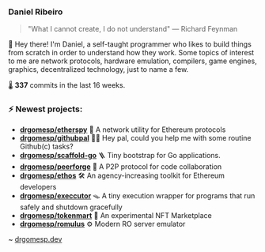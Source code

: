 ### Daniel Ribeiro
>  "What I cannot create, I do not understand" — Richard Feynman

👋 Hey there! I'm Daniel, a self-taught programmer who likes to build things from scratch
in order to understand how they work. Some topics of interest to me are network
protocols, hardware emulation, compilers, game engines, graphics, decentralized 
technology, just to name a few.

🌡️ **337** commits in the last 16 weeks.

### ⚡ Newest projects:

- **[drgomesp/etherspy](https://github.com/drgomesp/etherspy)** 🧪 A network utility for Ethereum protocols<br/>
- **[drgomesp/githubpal](https://github.com/drgomesp/githubpal)** 👷🏽 Hey pal, could you help me with some routine Github(c) tasks?<br/>
- **[drgomesp/scaffold-go](https://github.com/drgomesp/scaffold-go)** 🪜 Tiny bootstrap for Go applications.<br/>
- **[drgomesp/peerforge](https://github.com/drgomesp/peerforge)** 📡 A P2P protocol for code collaboration<br/>
- **[drgomesp/ethos](https://github.com/drgomesp/ethos)** :hammer_and_wrench: An agency-increasing toolkit for Ethereum developers<br/>
- **[drgomesp/execcutor](https://github.com/drgomesp/execcutor)** 🪤 A tiny execution wrapper for programs that run safely and shutdown gracefully<br/>
- **[drgomesp/tokenmart](https://github.com/drgomesp/tokenmart)** 🛒 An experimental NFT Marketplace<br/>
- **[drgomesp/romulus](https://github.com/drgomesp/romulus)** ⚙️ Modern RO server emulator<br/>


~ [drgomesp.dev][2]

[2]: https://drgomesp.dev
